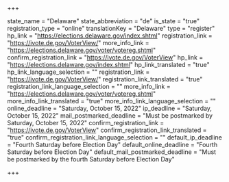 +++

state_name = "Delaware"
state_abbreviation = "de"
is_state = "true"
registration_type = "online"
translationKey = "Delaware"
type = "register"
hp_link = "https://elections.delaware.gov/index.shtml"
registration_link = "https://ivote.de.gov/VoterView/"
more_info_link = "https://elections.delaware.gov/voter/votereg.shtml"
confirm_registration_link = "https://ivote.de.gov/VoterView"
hp_link = "https://elections.delaware.gov/index.shtml"
hp_link_translated = "true"
hp_link_language_selection = ""
registration_link = "https://ivote.de.gov/VoterView/"
registration_link_translated = "true"
registration_link_language_selection = ""
more_info_link = "https://elections.delaware.gov/voter/votereg.shtml"
more_info_link_translated = "true"
more_info_link_language_selection = ""
online_deadline = "Saturday, October 15, 2022"
ip_deadline = "Saturday, October 15, 2022"
mail_postmarked_deadline = "Must be postmarked by Saturday, October 15, 2022"
confirm_registration_link = "https://ivote.de.gov/VoterView"
confirm_registration_link_translated = "true"
confirm_registration_link_language_selection = ""
default_ip_deadline = "Fourth Saturday before Election Day"
default_online_deadline = "Fourth Saturday before Election Day"
default_mail_postmarked_deadline = "Must be postmarked by the fourth Saturday before Election Day"

+++